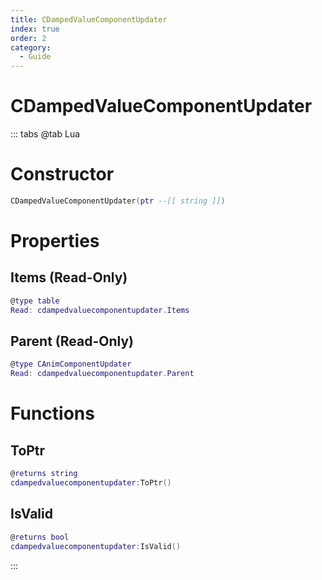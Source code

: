 ```yaml
---
title: CDampedValueComponentUpdater
index: true
order: 2
category:
  - Guide
---
```


# CDampedValueComponentUpdater

::: tabs
@tab Lua
# Constructor
```lua
CDampedValueComponentUpdater(ptr --[[ string ]])
```
# Properties
## Items (Read-Only)
```lua
@type table
Read: cdampedvaluecomponentupdater.Items
```
## Parent (Read-Only)
```lua
@type CAnimComponentUpdater
Read: cdampedvaluecomponentupdater.Parent
```
# Functions
## ToPtr
```lua
@returns string
cdampedvaluecomponentupdater:ToPtr()
```
## IsValid
```lua
@returns bool
cdampedvaluecomponentupdater:IsValid()
```

:::